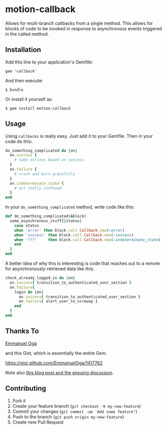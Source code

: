 # motion-callback

Allows for multi-branch callbacks from a single method. This allows for blocks of code
to be invoked in response to asynchronous events triggered in the called method.

## Installation

Add this line to your application's Gemfile:

    gem 'callback'

And then execute:

    $ bundle

Or install it yourself as:

    $ gem install motion-callback

## Usage

Using `callbacks` is really easy. Just add it to your Gemfile. Then in your code do this:

```ruby
do_something_complicated do |on|
  on.success {
    # take actions based on success
  }
  on.failure {
    # crash and burn gracefully
  }
  on.indeterminate_state {
    # act really confused
  }
end
```

In your `do_something_complicated` method, write code like this:

```ruby
def do_something_complicated(&block)
  some_asynchronous_stuff{|status|
    case status
    when 'error' then block.call Callback.new(:error)
    when 'success' then block.call Callback.new(:success)
    when '???'     then block.call Callback.new(:indeterminate_state)
    end
  }
end
```

A better idea of why this is interesting is code that reaches out
to a remote for asynchronously-retrieved data like this:

```ruby
check_already_logged_in do |on|
  on.success{ transition_to_authenticated_user_section }
  on.failure{
    login do |on|
      on.success{ transition_to_authenticated_user_section }
      on.failure{ alert_user_to_screwup }
    end
  }
end
```

## Thanks To

[Emmanuel Oga](https://gist.github.com/EmmanuelOga)

and this Gist, which is essentially the entire Gem.

https://gist.github.com/EmmanuelOga/1417762

Note also [this blog post and the ensuing discussion](http://www.mattsears.com/articles/2011/11/27/ruby-blocks-as-dynamic-callbacks).

## Contributing

1. Fork it
2. Create your feature branch (`git checkout -b my-new-feature`)
3. Commit your changes (`git commit -am 'Add some feature'`)
4. Push to the branch (`git push origin my-new-feature`)
5. Create new Pull Request
